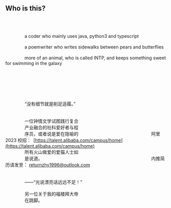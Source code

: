 ## Who is this?

<br>
<br>

&emsp;&emsp;&emsp;&emsp; a coder who mainly uses java, python3 and typescript
<br><br>
&emsp;&emsp;&emsp;&emsp; a poemwriter who writes sidewalks between pears and butterflies
<br><br>
&emsp;&emsp;&emsp;&emsp; more of an animal, who is called INTP, and keeps something sweet for swimming in the galaxy

<br>

##

<br>
<br>

&emsp;&emsp;&emsp;&emsp; “没有细节就是削足适履。”
<br>                                                          
<br>&emsp;&emsp;&emsp;&emsp; 一位钟情文学试图践行复合
<br>&emsp;&emsp;&emsp;&emsp; 产业融合的社科爱好者与程
<br>&emsp;&emsp;&emsp;&emsp; 序员，或者说是爱在隐喻的&emsp;&emsp;&emsp;&emsp;&emsp;&emsp;&emsp;&emsp;&emsp;&emsp;&emsp;&emsp;&emsp;&emsp;&emsp;&emsp; 阿里  2023 校招：&ensp;[https://talent.alibaba.com/campus/home](https://talent.alibaba.com/campus/home)
<br>&emsp;&emsp;&emsp;&emsp; 所有火山做爱的爱猫人士如
<br>&emsp;&emsp;&emsp;&emsp; 是说道。&emsp;&emsp;&emsp;&emsp;&emsp;&emsp;&emsp;&emsp;&emsp;&emsp;&emsp;&emsp;&emsp;&emsp;&emsp;&emsp;&emsp;&emsp;&emsp;&emsp;&emsp;&emsp;&emsp;&emsp; 内推简历请发至： returnzhy1996@outlook.com
<br>&emsp;&emsp;
<br>&emsp;&emsp;
<br>&emsp;&emsp;&emsp;&emsp; ——“光说漂亮话远远不足！”
<br>
<br>&emsp;&emsp;&emsp;&emsp; 另一位关于我的福楼拜大帝
<br>&emsp;&emsp;&emsp;&emsp; 在跳脚。

